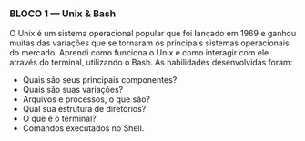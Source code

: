 ### BLOCO 1 — Unix & Bash
O Unix é um sistema operacional popular que foi lançado em 1969 e ganhou muitas das variações que se tornaram os principais sistemas operacionais do mercado. Aprendi como funciona o Unix e como interagir com ele através do terminal, utilizando o Bash.
As habilidades desenvolvidas foram:
- Quais são seus principais componentes?
- Quais são suas variações?
- Arquivos e processos, o que são?
- Qual sua estrutura de diretórios?
- O que é o terminal?
- Comandos executados no Shell.
